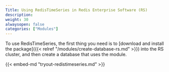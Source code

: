 ```yaml
---
Title: Using RedisTimeSeries in Redis Enterprise Software (RS)
description:
weight: 30
alwaysopen: false
categories: ["Modules"]
---
```

To use RedisTimeSeries, the first thing you need is to [download and install the package]({{< relref "/modules/create-database-rs.md" >}})
into the RS cluster, and then create a database that uses the module.

{{< embed-md "tryout-redistimeseries.md" >}}
